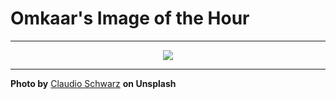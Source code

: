 # Omkaar's Image of the Hour

---

<div align="center">

<a href="https://unsplash.com/photos/mountain-view-through-a-window-jOAeYjpqK3g">
  <img src="https://images.unsplash.com/photo-1752434969975-f868b65be62b?crop=entropy&cs=tinysrgb&fit=max&fm=jpg&ixid=M3w3NjA2Nzh8MHwxfHJhbmRvbXx8fHx8fHx8fDE3NTI5MzcyMDB8&ixlib=rb-4.1.0&q=80&w=1080" style="max-width:100%; height:auto;">
</a>



</div>

---

**Photo by** [Claudio Schwarz](https://unsplash.com/@purzlbaum) **on Unsplash**
